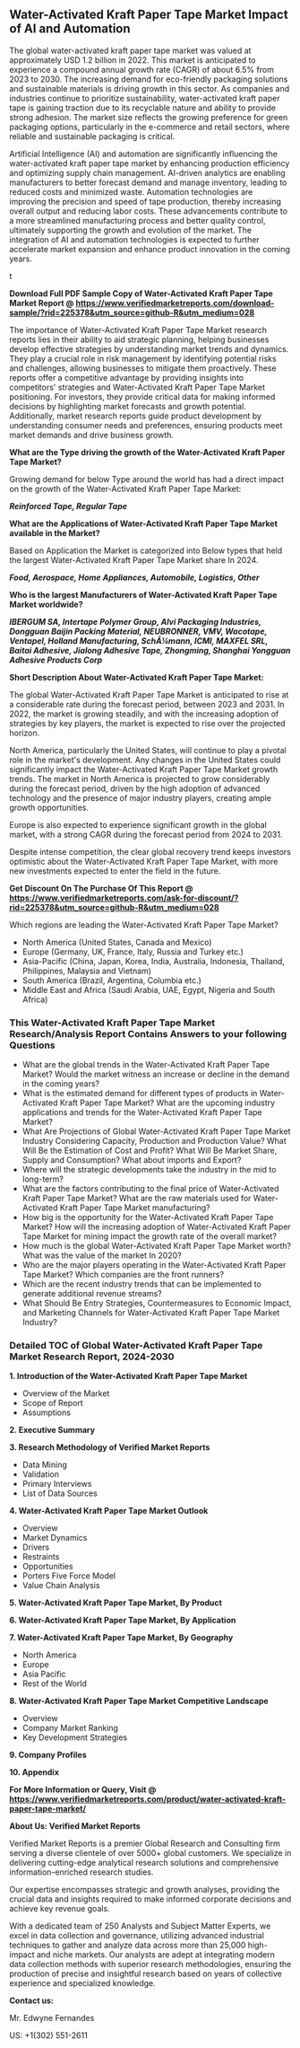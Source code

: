 <h2>Water-Activated Kraft Paper Tape Market Impact of AI and Automation</h2><p>The global water-activated kraft paper tape market was valued at approximately USD 1.2 billion in 2022. This market is anticipated to experience a compound annual growth rate (CAGR) of about 6.5% from 2023 to 2030. The increasing demand for eco-friendly packaging solutions and sustainable materials is driving growth in this sector. As companies and industries continue to prioritize sustainability, water-activated kraft paper tape is gaining traction due to its recyclable nature and ability to provide strong adhesion. The market size reflects the growing preference for green packaging options, particularly in the e-commerce and retail sectors, where reliable and sustainable packaging is critical.</p><p>Artificial Intelligence (AI) and automation are significantly influencing the water-activated kraft paper tape market by enhancing production efficiency and optimizing supply chain management. AI-driven analytics are enabling manufacturers to better forecast demand and manage inventory, leading to reduced costs and minimized waste. Automation technologies are improving the precision and speed of tape production, thereby increasing overall output and reducing labor costs. These advancements contribute to a more streamlined manufacturing process and better quality control, ultimately supporting the growth and evolution of the market. The integration of AI and automation technologies is expected to further accelerate market expansion and enhance product innovation in the coming years.</p>t</p><p id="" class=""><strong>Download Full PDF Sample Copy of Water-Activated Kraft Paper Tape Market Report @ <a href="https://www.verifiedmarketreports.com/download-sample/?rid=225378&utm_source=github-R&utm_medium=028" target="_blank">https://www.verifiedmarketreports.com/download-sample/?rid=225378&utm_source=github-R&utm_medium=028</a></strong></p><p>The importance of&nbsp;Water-Activated Kraft Paper Tape Market research reports lies in their ability to aid strategic planning, helping businesses develop effective strategies by understanding market trends and dynamics. They play a crucial role in risk management by identifying potential risks and challenges, allowing businesses to mitigate them proactively. These reports offer a competitive advantage by providing insights into competitors' strategies and Water-Activated Kraft Paper Tape Market positioning. For investors, they provide critical data for making informed decisions by highlighting market forecasts and growth potential. Additionally, market research reports guide product development by understanding consumer needs and preferences, ensuring products meet market demands and drive business growth.</p><p><strong>What are the&nbsp;Type driving the growth of the Water-Activated Kraft Paper Tape Market?</strong></p><p id="" class="">Growing demand for below Type around the world has had a direct impact on the growth of the Water-Activated Kraft Paper Tape Market:</p><em><strong>Reinforced Tape, Regular Tape</strong></em></p><strong>What are the&nbsp;Applications&nbsp;of Water-Activated Kraft Paper Tape Market available in the Market?</strong></p><p id="" class="">Based on Application the Market is categorized into Below types that held the largest Water-Activated Kraft Paper Tape Market share In 2024.</p><em><strong>Food, Aerospace, Home Appliances, Automobile, Logistics, Other</strong></em></p><strong>Who is the largest Manufacturers of Water-Activated Kraft Paper Tape Market worldwide?</strong></p><p><em><strong>IBERGUM SA, Intertape Polymer Group, Alvi Packaging Industries, Dongguan Baijin Packing Material, NEUBRONNER, VMV, Wacotape, Ventapel, Holland Manufacturing, SchÃ¼mann, ICMI, MAXFEL SRL, Baitai Adhesive, Jialong Adhesive Tape, Zhongming, Shanghai Yongguan Adhesive Products Corp</strong></em></p><p id="" class=""><strong>Short Description About Water-Activated Kraft Paper Tape Market:</strong></p><p>The global Water-Activated Kraft Paper Tape Market is anticipated to rise at a considerable rate during the forecast period, between 2023 and 2031. In 2022, the market is growing steadily, and with the increasing adoption of strategies by key players, the market is expected to rise over the projected horizon.</p><p>North America, particularly the United States, will continue to play a pivotal role in the market's development. Any changes in the United States could significantly impact the Water-Activated Kraft Paper Tape Market growth trends. The market in North America is projected to grow considerably during the forecast period, driven by the high adoption of advanced technology and the presence of major industry players, creating ample growth opportunities.</p><p>Europe is also expected to experience significant growth in the global market, with a strong CAGR during the forecast period from 2024 to 2031.</p><p>Despite intense competition, the clear global recovery trend keeps investors optimistic about the Water-Activated Kraft Paper Tape Market, with more new investments expected to enter the field in the future.</p><p id="" class=""><strong>Get Discount On The Purchase Of This Report @ <a href="https://www.verifiedmarketreports.com/ask-for-discount/?rid=225378&utm_source=github-R&utm_medium=028" target="_blank">https://www.verifiedmarketreports.com/ask-for-discount/?rid=225378&utm_source=github-R&utm_medium=028</a></strong></p>Which regions are leading the Water-Activated Kraft Paper Tape Market?</p><ul><li>North America (United States, Canada and Mexico)</li><li>Europe (Germany, UK, France, Italy, Russia and Turkey etc.)</li><li>Asia-Pacific (China, Japan, Korea, India, Australia, Indonesia, Thailand, Philippines, Malaysia and Vietnam)</li><li>South America (Brazil, Argentina, Columbia etc.)</li><li>Middle East and Africa (Saudi Arabia, UAE, Egypt, Nigeria and South Africa)</li></ul><h3 id="" class="">This Water-Activated Kraft Paper Tape Market Research/Analysis Report Contains Answers to your following Questions</h3><ul><li>What are the global trends in the Water-Activated Kraft Paper Tape Market? Would the market witness an increase or decline in the demand in the coming years?</li><li>What is the estimated demand for different types of products in Water-Activated Kraft Paper Tape Market? What are the upcoming industry applications and trends for the Water-Activated Kraft Paper Tape Market?</li><li>What Are Projections of Global Water-Activated Kraft Paper Tape Market Industry Considering Capacity, Production and Production Value? What Will Be the Estimation of Cost and Profit? What Will Be Market Share, Supply and Consumption? What about imports and Export?</li><li>Where will the strategic developments take the industry in the mid to long-term?</li><li>What are the factors contributing to the final price of Water-Activated Kraft Paper Tape Market? What are the raw materials used for Water-Activated Kraft Paper Tape Market manufacturing?</li><li>How big is the opportunity for the Water-Activated Kraft Paper Tape Market? How will the increasing adoption of Water-Activated Kraft Paper Tape Market for mining impact the growth rate of the overall market?</li><li>How much is the global Water-Activated Kraft Paper Tape Market worth? What was the value of the market In 2020?</li><li>Who are the major players operating in the Water-Activated Kraft Paper Tape Market? Which companies are the front runners?</li><li>Which are the recent industry trends that can be implemented to generate additional revenue streams?</li><li>What Should Be Entry Strategies, Countermeasures to Economic Impact, and Marketing Channels for Water-Activated Kraft Paper Tape Market Industry?</li></ul><h3 id="" class="">Detailed TOC of Global Water-Activated Kraft Paper Tape Market Research Report, 2024-2030</h3><p id="" class=""><strong>1. Introduction of the Water-Activated Kraft Paper Tape Market</strong></p><ul><li>Overview of the Market</li><li>Scope of Report</li><li>Assumptions</li></ul><p id="" class=""><strong>2. Executive Summary</strong></p><p id="" class=""><strong>3. Research Methodology of Verified Market Reports</strong></p><ul><li>Data Mining</li><li>Validation</li><li>Primary Interviews</li><li>List of Data Sources</li></ul><p id="" class=""><strong>4. Water-Activated Kraft Paper Tape Market Outlook</strong></p><ul><li>Overview</li><li>Market Dynamics</li><li>Drivers</li><li>Restraints</li><li>Opportunities</li><li>Porters Five Force Model</li><li>Value Chain Analysis</li></ul><p id="" class=""><strong>5. Water-Activated Kraft Paper Tape Market, By Product</strong></p><p id="" class=""><strong>6. Water-Activated Kraft Paper Tape Market, By Application</strong></p><p id="" class=""><strong>7. Water-Activated Kraft Paper Tape Market, By Geography</strong></p><ul><li>North America</li><li>Europe</li><li>Asia Pacific</li><li>Rest of the World</li></ul><p id="" class=""><strong>8. Water-Activated Kraft Paper Tape Market Competitive Landscape</strong></p><ul><li>Overview</li><li>Company Market Ranking</li><li>Key Development Strategies</li></ul><p id="" class=""><strong>9. Company Profiles</strong></p><p id="" class=""><strong>10. Appendix</strong></p><p id="" class=""><strong>For More Information or Query, Visit @ <a href="https://www.verifiedmarketreports.com/product/water-activated-kraft-paper-tape-market/" target="_blank">https://www.verifiedmarketreports.com/product/water-activated-kraft-paper-tape-market/</a></strong></p><p id="" class=""><strong>About Us: Verified Market Reports</strong></p><p id="" class="">Verified Market Reports is a premier Global Research and Consulting firm serving a diverse clientele of over 5000+ global customers. We specialize in delivering cutting-edge analytical research solutions and comprehensive information-enriched research studies.</p><p id="" class="">Our expertise encompasses strategic and growth analyses, providing the crucial data and insights required to make informed corporate decisions and achieve key revenue goals.</p><p id="" class="">With a dedicated team of 250 Analysts and Subject Matter Experts, we excel in data collection and governance, utilizing advanced industrial techniques to gather and analyze data across more than 25,000 high-impact and niche markets. Our analysts are adept at integrating modern data collection methods with superior research methodologies, ensuring the production of precise and insightful research based on years of collective experience and specialized knowledge.</p><p id="" class=""><strong>Contact us:</strong></p><p id="" class="">Mr. Edwyne Fernandes</p><p id="" class="">US: +1(302) 551-2611</p>